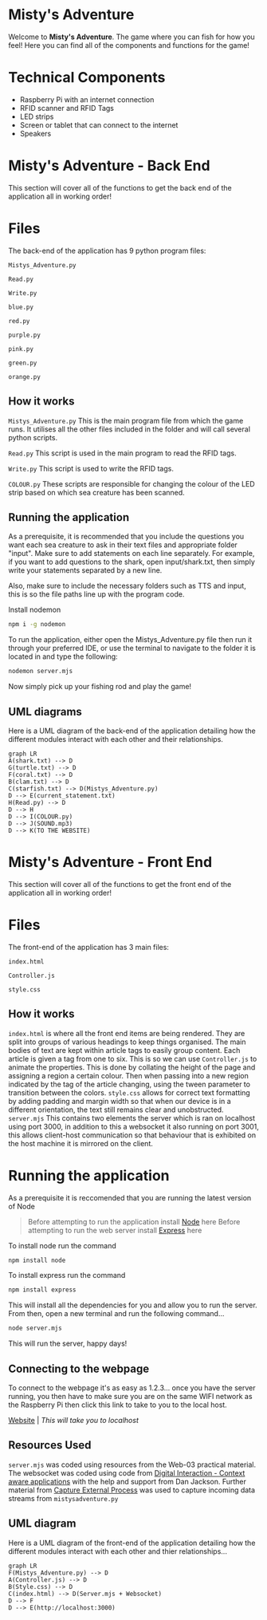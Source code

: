 
# Misty's Adventure
Welcome to **Misty's Adventure**. The game where you can fish for how you feel! Here you can find all of the components and functions for the game!

# Technical Components
 
 - Raspberry Pi with an internet connection
 - RFID scanner and RFID Tags
 - LED strips
 - Screen or tablet that can connect to the internet
 - Speakers


# Misty's Adventure - Back End
 This section will cover all of the functions to get the back end of the application all in working order!

# Files

The back-end of the application has 9 python program files:

   ``` Mistys_Adventure.py ```
   
   ```Read.py```

  ```Write.py```

```blue.py```

```red.py```

```purple.py```

```pink.py```

```green.py```

```orange.py```

    



## How it works

``` Mistys_Adventure.py ```
This is the main program file from which the game runs. It utilises all the other files included in the folder and will call several python scripts.

```Read.py```
This script is used in the main program to read the RFID tags.

 ```Write.py```
This script is used to write the RFID tags.

```COLOUR.py```
These scripts are responsible for changing the colour of the LED strip based on which sea creature has been scanned.


## Running the application
As a prerequisite, it is recommended that you include the questions you want each sea creature to ask in their text files and appropriate folder "input". Make sure to add statements on each line separately. For example, if you want to add questions to the shark, open input/shark.txt, then simply write your statements separated by a new line.

Also, make sure to include the necessary folders such as TTS and input, this is so the file paths line up with the program code.

Install nodemon 
  ```bash 
  npm i -g nodemon
  ```

To run the application, either open the Mistys_Adventure.py file then run it through your preferred IDE, or use the terminal to navigate to the folder it is located in and type the following:

  ```bash
nodemon server.mjs
```
    
Now simply pick up your fishing rod and play the game!


## UML diagrams

Here is a UML diagram of the back-end of the application detailing how the different modules interact with each other and their relationships.


```mermaid
graph LR
A(shark.txt) --> D
G(turtle.txt) --> D
F(coral.txt) --> D
B(clam.txt) --> D
C(starfish.txt) --> D(Mistys_Adventure.py)
D --> E(current_statement.txt)
H(Read.py) --> D
D --> H
D --> I(COLOUR.py)
D --> J(SOUND.mp3)
D --> K(TO THE WEBSITE)
```





# Misty's Adventure - Front End

This section will cover all of the functions to get the front end of the application all in working order!


# Files

The front-end of the application has 3 main files:

``` index.html ```

```Controller.js```

```style.css``` 

## How it works

``` index.html ```
is where all the front end items are being rendered. They are split into groups of various headings to keep things organised. The main bodies of text are kept within article tags to easily group content. Each article is given a tag from one to six. This is so we can use
```Controller.js```
to animate the properties. This is done by collating the height of the page and assigning a region a certain colour. Then when passing into a new region indicated by the tag of the article changing, using the tween parameter to transition between the colors.
```style.css``` 
allows for correct text formatting by adding padding and margin width so that when our device is in a different orientation, the text still remains clear and unobstructed.
```server.mjs``` 
This contains two elements the server which is ran on localhost using port 3000, in addition to this a websocket it also running on port 3001, this allows client-host communication so that behaviour that is exhibited on the host machine it is mirrored on the client. 

# Running the application

As a prerequisite it is reccomended that you are running the latest version of Node
> Before attempting to run the application install [Node](https://nodejs.org/en) here 
> Before attempting to run the web server install [Express](https://expressjs.com/en/starter/installing.html) here 

To install node run the command 

```bash
npm install node
```

To install express run the command 

```bash
npm install express
```
This will install all the dependencies for you and allow you to run the server. From then, open a new terminal and run the following command...
```bash
node server.mjs
```
This will run the server, happy days!

## Connecting to the webpage

To connect to the webpage it's as easy as 1.2.3... once you have the server running, you then have to make sure you are on the same WIFI network as the Raspberry Pi then click this link to take to you to the local host.

[Website](http://localhost:3000) | *This will take you to localhost*

## Resources Used

```server.mjs```
was coded using resources from the Web-03 practical material. The websocket was coded using code from [Digital Interaction - Context aware applications](https://digitalinteraction.github.io/technologies/iot-06-context.html) with the help and support from Dan Jackson. Further material from [Capture External Process](https://digitalinteraction.github.io/technologies/sample-external-process.html) was used to capture incoming data streams from
```mistysadventure.py```


## UML diagram

Here is a UML diagram of the front-end of the application detailing how the different modules interact with each other and thier relationships...

```mermaid
graph LR
F(Mistys_Adventure.py) --> D
A(Controller.js) --> D
B(Style.css) --> D
C(index.html) --> D(Server.mjs + Websocket)
D --> F
D --> E(http://localhost:3000)
